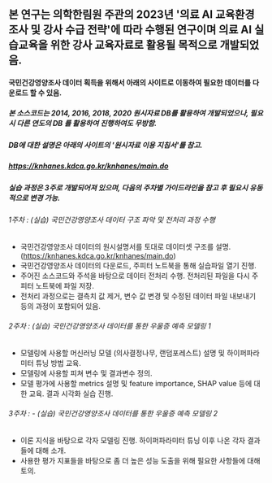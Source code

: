 ## 본 연구는 의학한림원 주관의 2023년 '의료 AI 교육환경 조사 및 강사 수급 전략'에 따라 수행된 연구이며 의료 AI 실습교육을 위한 강사 교육자료로 활용될 목적으로 개발되었음.
#### 국민건강영양조사 데이터 획득을 위해서 아래의 사이트로 이동하여 필요한 데이터를 다운로드 할 수 있음.
##### 본 소스코드는 2014, 2016, 2018, 2020 원시자료 DB를 활용하여 개발되었으나, 필요시 다른 연도의 DB 를 활용하여 진행하여도 무방함.
##### DB에 대한 설명은 아래의 사이트의 '원시자료 이용 지침서'를 참고.
##### https://knhanes.kdca.go.kr/knhanes/main.do

##### 실습 과정은 3주로 개발되어져 있으며, 다음의 주차별 가이드라인을 참고 후 필요시 유동적으로 변경 가능.

###### 1주차 : (실습) 국민건강영양조사 데이터 구조 파악 및 전처리 과정 수행
  - 국민건강영양조사 데이터의 원시설명서를 토대로 데이터셋 구조를 설명.
(https://knhanes.kdca.go.kr/knhanes/main.do)
  - 국민건강영양조사 데이터의 다운로드, 주피터 노트북을 통해 실습파일 열기 진행.
  - 주어진 소스코드와 주석을 바탕으로 데이터 전처리 수행. 전처리된 파일을 다시 주피터 노트북에 파일 저장.
  - 전처리 과정으로는 결측치 값 제거, 변수 값 변경 및 수정된 데이터 파일 내보내기 등의 과정이 포함되어 있음.

###### 2주차 : (실습) 국민건강영양조사 데이터를 통한 우울증 예측 모델링 1
  - 모델링에 사용할 머신러닝 모델 (의사결정나무, 랜덤포레스트) 설명 및 하이퍼파라미터 튜닝 방법 교육.
  - 모델링에 사용할 피쳐 변수 및 결과변수 정의. 
  - 모델 평가에 사용할 metrics 설명 및 feature importance, SHAP value 등에 대한 교육. 결과 시각화 실습 진행.

###### 3주차 : - (실습) 국민건강영양조사 데이터를 통한 우울증 예측 모델링 2
  - 이론 지식을 바탕으로 각자 모델링 진행. 하이퍼파라미터 튜닝 이후 나온 각자 결과들에 대해 소개.
  - 사용한 평가 지표들을 바탕으로 좀 더 높은 성능 도출을 위해 필요한 사항들에 대해 토의.
